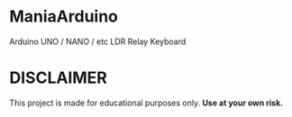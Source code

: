 # ManiaArduino

Arduino UNO / NANO / etc
LDR
Relay
Keyboard 



# DISCLAIMER
This project is made for educational purposes only. **Use at your own risk.**
